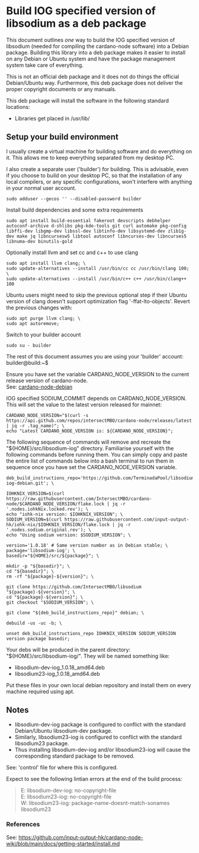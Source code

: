 # Build IOG specified version of libsodium as a deb package
This document outlines _one_ way to build the IOG specified version of libsodium (needed for compiling the cardano-node software) into a Debian package.  Building this library into a deb package makes it easier to install on any Debian or Ubuntu system and have the package management system take care of everything.

This is not an official deb package and it does not do things the official Debian/Ubuntu way.  Furthermore, this deb package does not deliver the proper copyright documents or any manuals.

This deb package will install the software in the following standard locations:

* Libraries get placed in /usr/lib/

## Setup your build environment
I usually create a virtual machine for building software and do everything on it.  This allows me to keep everything separated from my desktop PC.

I also create a separate user ('builder') for building.  This is advisable, even if you choose to build on your desktop PC, so that the installation of any local compilers, or any specific configurations, won't interfere with anything in your normal user account.
```
sudo adduser --gecos '' --disabled-password builder
```

Install build dependencies and some extra requirements
```
sudo apt install build-essential fakeroot devscripts debhelper autoconf-archive d-shlibs pkg-kde-tools git curl automake pkg-config libffi-dev libgmp-dev libssl-dev libtinfo-dev libsystemd-dev zlib1g-dev make jq libncursesw5 libtool autoconf libncurses-dev libncurses5 libnuma-dev binutils-gold
```

Optionally install llvm and set cc and c++ to use clang
```
sudo apt install llvm clang; \
sudo update-alternatives --install /usr/bin/cc cc /usr/bin/clang 100; \
sudo update-alternatives --install /usr/bin/c++ c++ /usr/bin/clang++ 100
```
Ubuntu users might need to skip the previous optional step if their Ubuntu version of clang doesn't support optimization flag '-ffat-lto-objects'.  Revert the previous changes with:
```
sudo apt purge llvm clang; \
sudo apt autoremove;
```

Switch to your builder account
```
sudo su - builder
```

The rest of this document assumes you are using your 'builder' account:  
builder@build:~$

Ensure you have set the variable CARDANO_NODE_VERSION to the current release version of cardano-node.  
See: [cardano-node-debian](/debian/cardano-node-debian)

IOG specified SODIUM_COMMIT depends on CARDANO_NODE_VERSION.  This will set the value to the latest version released for mainnet:
```
CARDANO_NODE_VERSION="$(curl -s https://api.github.com/repos/intersectMBO/cardano-node/releases/latest | jq -r .tag_name)"; \
echo "Latest CARDANO_NODE_VERSION is: ${CARDANO_NODE_VERSION}";
```

The following sequence of commands will remove and recreate the "${HOME}/src/libsodium-iog" directory.  Familiarise yourself with the following commands before running them.  You can simply copy and paste the entire list of commands below into a bash terminal to run them in sequence once you have set the CARDANO_NODE_VERSION variable.
```
deb_build_instructions_repo='https://github.com/TerminadaPool/libsodium-iog-debian.git'; \

IOHKNIX_VERSION=$(curl https://raw.githubusercontent.com/IntersectMBO/cardano-node/$CARDANO_NODE_VERSION/flake.lock | jq -r '.nodes.iohkNix.locked.rev'); \
echo "iohk-nix version: $IOHKNIX_VERSION"; \
SODIUM_VERSION=$(curl https://raw.githubusercontent.com/input-output-hk/iohk-nix/$IOHKNIX_VERSION/flake.lock | jq -r '.nodes.sodium.original.rev'); \
echo "Using sodium version: $SODIUM_VERSION"; \

version='1.0.18' # Same version number as in Debian stable; \
package='libsodium-iog'; \
basedir="${HOME}/src/${package}"; \

mkdir -p "${basedir}"; \
cd "${basedir}"; \
rm -rf "${package}-${version}"; \

git clone https://github.com/IntersectMBO/libsodium "${package}-${version}"; \
cd "${package}-${version}"; \
git checkout "$SODIUM_VERSION"; \

git clone "${deb_build_instructions_repo}" debian; \

debuild -us -uc -b; \

unset deb_build_instructions_repo IOHKNIX_VERSION SODIUM_VERSION version package basedir;
```

Your debs will be produced in the parent directory: "${HOME}/src/libsodium-iog/".  They will be named something like:  
* libsodium-dev-iog_1.0.18_amd64.deb
* libsodium23-iog_1.0.18_amd64.deb

Put these files in your own local debian repository and install them on every machine required using apt.

## Notes
* libsodium-dev-iog package is configured to conflict with the standard Debian/Ubuntu libsodium-dev package.
* Similarly, libsodium23-iog is configured to conflict with the standard libsodium23 package.
* Thus installing libsodium-dev-iog and/or libsodium23-iog will cause the corresponding standard package to be removed.

See: 'control' file for where this is configured.

Expect to see the following lintian errors at the end of the build process:  
> E: libsodium-dev-iog: no-copyright-file  
> E: libsodium23-iog: no-copyright-file  
> W: libsodium23-iog: package-name-doesnt-match-sonames libsodium23  


### References
See: https://github.com/input-output-hk/cardano-node-wiki/blob/main/docs/getting-started/install.md

